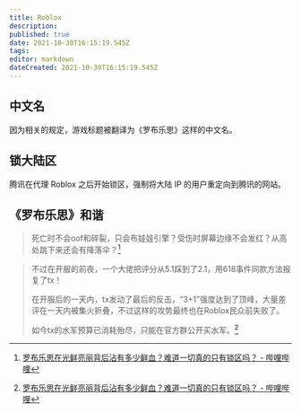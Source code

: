 ```yaml
---
title: Roblox
description: 
published: true
date: 2021-10-30T16:15:19.545Z
tags:
editor: markdown
dateCreated: 2021-10-30T16:15:19.545Z
---
```


## 中文名

因为相关的规定，游戏标题被翻译为《罗布乐思》这样的中文名。

## 锁大陆区

腾讯在代理 Roblox 之后开始锁区，强制将大陆 IP 的用户重定向到腾讯的网站。

## 《罗布乐思》和谐

> 死亡时不会oof和碎裂，只会布娃娃引擎？受伤时屏幕边缘不会发红？从高处跳下来还会有降落伞？[^cv7546743]

[^cv7546743]: [罗布乐思在光鲜亮丽背后沾有多少鲜血？难道一切真的只有锁区吗？ - 哔哩哔哩](https://www.bilibili.com/read/cv7546743)

> 不过在开服的前夜，一个大佬把评分从5.1踩到了2.1，用618事件同款方法报复了tx！
>
> 在开服后的一天内，tx发动了最后的反击，“3+1”强度达到了顶峰，大量差评在一天内被集火折叠，不过这样的攻势最终也在Roblox民众前失败了。
>
> 如今tx的水军预算已消耗殆尽，只能在官方群公开买水军。[^cv7546743]
